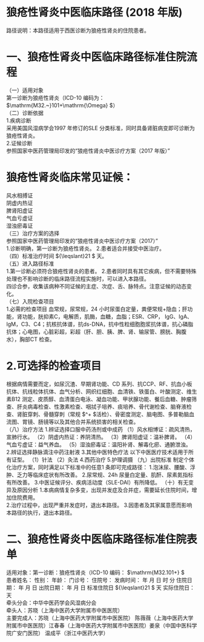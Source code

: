 # 狼疮性肾炎中医临床路径 (2018 年版)  
路径说明：本路径适用于西医诊断为狼疮性肾炎的住院患者。  
# 一、狼疮性肾炎中医临床路径标准住院流程  
（一）适用对象  
第一诊断为狼疮性肾炎（ICD-10 编码为： $\mathrm{M32.~}101+\mathrm{\Omega} $）  
（二）诊断依据  
1.疾病诊断  
采用美国风湿病学会1997 年修订的SLE 分类标准，同时具备肾脏病变即可诊断为狼疮性肾炎。  
2.证候诊断  
参照国家中医药管理局印发的“狼疮性肾炎中医诊疗方案（2017 年版）”  
# 狼疮性肾炎临床常见证候：  
风水相搏证  
阴虚内热证  
脾肾阳虚证  
气血亏虚证  
湿浊瘀毒证  
（三）治疗方案的选择  
参照国家中医药管理局印发的“狼疮性肾炎中医诊疗方案（2017）”  
1.诊断明确，第一诊断为狼疮性肾炎。 2.患者适合并接受中医治疗。  
（四）标准治疗时间 ${\leqslant}21 $ 天。  
（五）进入路径标准  
1.第一诊断必须符合狼疮性肾炎的患者。 2.患者同时具有其它疾病，但不需要特殊处理也不影响诊断的临床路径流程实施时，可以进入本路径。  
四诊合参，收集该病种不同证候的主症、次症、舌、脉特点。注意证候的动态变化。  
（七）入院检查项目  
1.必需的检查项目 血常规，尿常规，24 小时尿蛋白定量，粪便常规+隐血；肝功能，肾功能，胱抑素C，电解质，肌酶，血糖，血脂；ESR、CRP， IgG、IgA、IgM，C3、C4；抗核抗体谱，抗ds-DNA，抗中性粒细胞胞浆抗体谱，抗心磷脂抗体；心电图，心脏彩超，彩超（肝、胆、胰、脾、肾、输尿管、膀胱、胸腹水），胸部CT 检查。  
# 2.可选择的检查项目  
根据病情需要而定，如尿沉渣、早期肾功能、CD 系列、抗CCP、RF、抗血小板抗体、抗线粒体抗体、血气分析、网织红细胞、血清铁、铁蛋白、叶酸测定、维生素B12 测定、皮质醇、血清蛋白电泳、凝血功能、甲状腺功能、餐后血糖、肿瘤筛查、肝炎病毒检查、性激素检查、咽拭子培养、痰培养、骨代谢检查、脑脊液检查、肾脏穿刺、骨髓穿刺（常规 $^+ $活检）、骨密度测定、脑电图、多普勒脑血流图、胃镜、肠镜等以及其他合并系统损害的相关检查。  
（八）治疗方法 1.辨证选择口服中药汤剂或中成药  （1）风水相博证：疏风清热，宣肺行水。 （2）阴虚内热证：养阴清热。  （3）脾肾阳虚证：温补脾肾。 （4）气血亏虚证：益气养血。 （5）湿浊瘀毒证：温阳补肾、解毒化瘀、通腑泄浊。 2.辨证选择静脉滴注中药注射液  3.其他中医特色疗法 以下中医医疗技术适用于所有证型。 （1）针法 （2）灸法 4.西药治疗  5.护理调摄 （九）出院标准 制定个体化治疗方案，同时满足以下标准中的任意1 条即可完成路径： 1.泡沫尿、腰酸、浮肿、乏力等临床症状有所改善。 2.尿常规、24h 尿量白定量、肌酐、尿素氮指标有所改善。 3.中医证候评分、疾病活动度（SLE-DAI）有所降低。 （十）有无变异及原因分析 1.本病病情复杂多变，出现并发症及合并症，需要延长住院时间，增加住院费用。  
2.治疗过程中，出现严重并发症时，退出本路径。 3.因患者及其家属意愿而影响本路径的执行，退出本路径。  
# 二、狼疮性肾炎中医临床路径标准住院表单  
适用对象：第一诊断：狼疮性肾炎（ICD-10 编码： $\mathrm{M32.101+} $  
患者姓名：          性别：    年龄：    门诊号：         住院号：            发病时间：   年  月  日  时  分  住院日期：   年  月  日 出院日期：   年  月   日 标准住院日 ${\leqslant}21 $ 天               实际住院日：    天  
牵头分会：中华中医药学会风湿病分会  
牵头人：苏晓（上海中医药大学附属市中医医院）  
主要完成人：苏晓（上海中医药大学附属市中医医院） 陈薇薇（上海中医药大学附属市中医医院）江春春（上海中医药大学附属市中医医院）姜泉（中国中医科学院广安门医院） 温成平（浙江中医药大学）  
